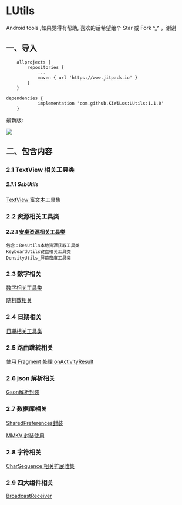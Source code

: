 # LUtils
Android tools ,如果觉得有帮助, 喜欢的话希望给个 Star 或 Fork ^_^ ，谢谢

## 一、导入
```
    allprojects {
        repositories {
            ...
            maven { url 'https://www.jitpack.io' }
        }
    }

dependencies {
            implementation 'com.github.KiWiLss:LUtils:1.1.0'
    }
```
最新版:

![](https://www.jitpack.io/v/KiWiLss/LUtils.svg)

## 二、包含内容
### 2.1 TextView 相关工具类
##### 2.1.1 SsbUtils
[TextView 富文本工具集](https://www.yuque.com/bibly/selhsz/vu6f52)


### 2.2 资源相关工具类
#### 2.2.1 [安卓资源相关工具类](https://www.yuque.com/bibly/selhsz/txmw31)
    包含：ResUtils本地资源获取工具类
    KeyboardUtils键盘相关工具类
    DensityUtils_屏幕密度工具类
### 2.3 数字相关
[数字相关工具类](https://www.yuque.com/bibly/selhsz/ncde4q)

[随机数相关](https://www.yuque.com/bibly/selhsz/fqq76l)
### 2.4 日期相关
[日期相关工具类](https://www.yuque.com/bibly/selhsz/odrol4)

### 2.5 路由跳转相关
[使用 Fragment 处理 onActivityResult](https://www.yuque.com/bibly/selhsz/dzzsyk#Sr423)

### 2.6 json 解析相关
[Gson解析封装](https://www.yuque.com/bibly/selhsz/gxumid)

### 2.7 数据库相关
[SharedPreferences封装](https://www.yuque.com/bibly/selhsz/sd2w3g)

[MMKV 封装使用](https://www.yuque.com/bibly/selhsz/cs0tdu)
### 2.8 字符相关
[CharSequence 相关扩展收集](https://www.yuque.com/bibly/selhsz/rkn7so)

### 2.9 四大组件相关
[BroadcastReceiver](https://www.yuque.com/bibly/selhsz/pl4fof)